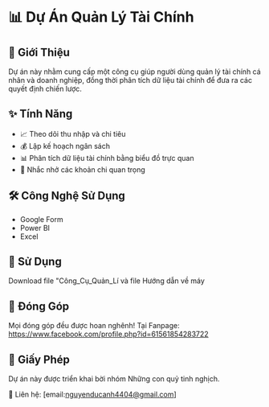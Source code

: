 # 📊 Dự Án Quản Lý Tài Chính 

## 🚀 Giới Thiệu
Dự án này nhằm cung cấp một công cụ giúp người dùng quản lý tài chính cá nhân và doanh nghiệp, đồng thời phân tích dữ liệu tài chính để đưa ra các quyết định chiến lược.

## ✨ Tính Năng
- 📈 Theo dõi thu nhập và chi tiêu
- 💰 Lập kế hoạch ngân sách
- 📊 Phân tích dữ liệu tài chính bằng biểu đồ trực quan
- 🔔 Nhắc nhở các khoản chi quan trọng

## 🛠️ Công Nghệ Sử Dụng
- Google Form
- Power BI
- Excel

## 🚀 Sử Dụng
Download file "Công_Cụ_Quản_Lí và file Hướng dẫn về máy

## 📌 Đóng Góp
Mọi đóng góp đều được hoan nghênh!
Tại Fanpage: https://www.facebook.com/profile.php?id=61561854283722

## 📄 Giấy Phép
Dự án này được triển khai bời nhóm Những con quỷ tinh nghịch.

📧 Liên hệ: [email:nguyenducanh4404@gmail.com]
